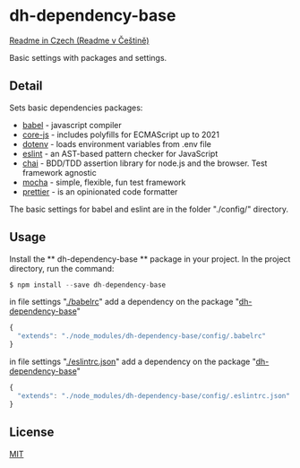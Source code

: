 # dh-dependency-base

[Readme in Czech (Readme v Češtině)](https://github.com/hezky/dh-dependency-base/blob/master/doc/README-czech.md)

Basic settings with packages and settings.

## Detail
Sets basic dependencies packages:
* [babel](https://github.com/babel/babel) - javascript compiler
* [core-js](https://github.com/zloirock/core-js) - includes polyfills for ECMAScript up to 2021
* [dotenv](https://github.com/motdotla/dotenv) - loads environment variables from .env file
* [eslint](https://github.com/eslint/eslint) - an AST-based pattern checker for JavaScript
* [chai](https://github.com/chaijs/chai) - BDD/TDD assertion library for node.js and the browser. Test framework agnostic
* [mocha](https://github.com/mochajs/mocha) - simple, flexible, fun test framework
* [prettier](https://github.com/prettier/prettier) - is an opinionated code formatter

The basic settings for babel and eslint are in the folder "./config/" directory.

## Usage

Install the ** dh-dependency-base ** package in your project.
In the project directory, run the command:
```javascript
$ npm install --save dh-dependency-base
```

in file settings "[./babelrc](https://github.com/hezky/dh-dependency-base/blob/master/config/.babelrc)" add a dependency on the package "[dh-dependency-base](https://github.com/hezky/dh-dependency-base)"
```javascript
{
  "extends": "./node_modules/dh-dependency-base/config/.babelrc"
}
```

in file settings "[./eslintrc.json](https://github.com/hezky/dh-dependency-base/blob/master/config/.eslintrc.json)" add a dependency on the package "[dh-dependency-base](https://github.com/hezky/dh-dependency-base)"
```javascript
{
  "extends": "./node_modules/dh-dependency-base/config/.eslintrc.json"
}
```

## License
[MIT](https://choosealicense.com/licenses/mit/)
